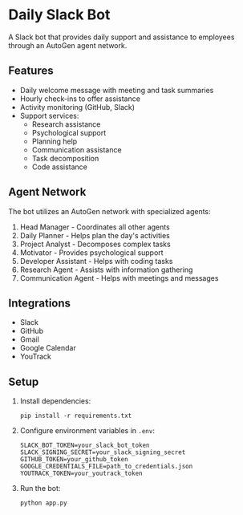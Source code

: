 # Daily Slack Bot

A Slack bot that provides daily support and assistance to employees through an AutoGen agent network.

## Features

- Daily welcome message with meeting and task summaries
- Hourly check-ins to offer assistance
- Activity monitoring (GitHub, Slack)
- Support services:
  - Research assistance
  - Psychological support
  - Planning help
  - Communication assistance
  - Task decomposition
  - Code assistance

## Agent Network

The bot utilizes an AutoGen network with specialized agents:
1. Head Manager - Coordinates all other agents
2. Daily Planner - Helps plan the day's activities
3. Project Analyst - Decomposes complex tasks
4. Motivator - Provides psychological support
5. Developer Assistant - Helps with coding tasks
6. Research Agent - Assists with information gathering
7. Communication Agent - Helps with meetings and messages

## Integrations

- Slack
- GitHub
- Gmail
- Google Calendar
- YouTrack

## Setup

1. Install dependencies:
   ```
   pip install -r requirements.txt
   ```

2. Configure environment variables in `.env`:
   ```
   SLACK_BOT_TOKEN=your_slack_bot_token
   SLACK_SIGNING_SECRET=your_slack_signing_secret
   GITHUB_TOKEN=your_github_token
   GOOGLE_CREDENTIALS_FILE=path_to_credentials.json
   YOUTRACK_TOKEN=your_youtrack_token
   ```

3. Run the bot:
   ```
   python app.py
   ```

